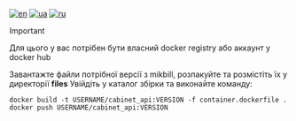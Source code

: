 [![en](https://img.shields.io/badge/lang-en-red.svg)](README.md)
[![ua](https://img.shields.io/badge/lang-ua-yellow.svg)](README.ua.md)
[![ru](https://img.shields.io/badge/lang-ru-blue.svg)](README.ru.md)

> [!IMPORTANT]
> Для цього у вас потрібен бути власний docker registry або аккаунт у docker hub

Завантажте файли потрібної версії з mikbill, розпакуйте та розмістіть їх у директорії **files**
Увійдіть у каталог збірки та виконайте команду:

```
docker build -t USERNAME/cabinet_api:VERSION -f container.dockerfile .
docker push USERNAME/cabinet_api:VERSION
```
